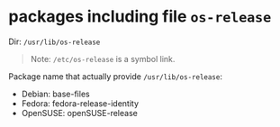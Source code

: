 # packages including file `os-release`

Dir: `/usr/lib/os-release`
> Note: `/etc/os-release` is a symbol link.

Package name that actually provide `/usr/lib/os-release`:

- Debian: base-files
- Fedora: fedora-release-identity
- OpenSUSE: openSUSE-release
